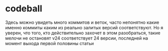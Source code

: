# codeball
Здесь можно увидеть много коммитов и веток, часто непонятно какие именно коммиты каким из реально залитых версий соответствуют.
Но я уверен, что того, кто действительно захочет в этом разобраться, такие мелочи не остановят
v24 соответствует 24 версии, последней на момент выхода первой половины статьи
